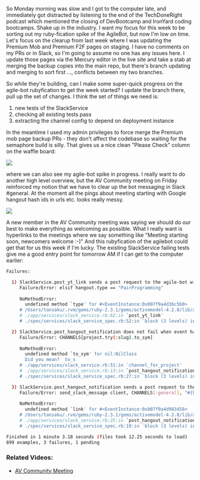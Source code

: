 So Monday morning was slow and I got to the computer late, and immediately got distracted by listening to the end of the TechDoneRight podcast which mentioned the closing of DevBootcamp and IronYard coding bootcamps.  Shake up in the industry.  I want my focus for this week to be sorting out my ruby-fication spike of the AgileBot, but now I'm low on time.  Let's focus on the clearup from last week where I was updating the Premium Mob and Premium F2F pages on staging.  I have no comments on my PRs or in Slack, so I'm going to assume no one has any issues here.  I update those pages via the Mercury editor in the live site and take a stab at merging the backup copies into the main repo, but there's branch updating and merging to sort first ..., conflicts between my two branches.

So while they're building, can I make some super-quick progress on the agile-bot rubyfication to get the week started?  I update the branch there, pull up the set of changes.  I think the set of things we need is:

1) new tests of the SlackService
2) checking all existing tests pass
3) extracting the channel config to depend on deployment instance

In the meantime I used my admin privileges to force merge the Premium mob page backup PRs - they don't affect the codebase so waiting for the semaphore build is silly.  That gives us a nice clean "Please Check" column on the waffle board:

![](https://dl.dropbox.com/s/zpg8yqzayk08t8z/Screenshot%202017-10-02%2010.36.22.png?dl=1)

where we can also see my agile-bot spike in progress.  I really want to do another high level overview, but the AV Community meeting on Friday reinforced my notion that we have to clear up the bot messaging in Slack #general.  At the moment all the pings about meeting starting with Google hangout hash ids in urls etc. looks really messy. 

![](https://dl.dropbox.com/s/5tbperpnc3nqsvu/Screenshot%202017-10-02%2010.42.54.png?dl=1)

A new member in the AV Community meeting was saying we should do our best to make everything as welcoming as possible.  What I really want is hyperlinks to the meetings where we say something like "Meeting starting soon, newcomers welcome :-)"  And this rubyfication of the agilebot could get that for us this week if I'm lucky.  The existing SlackService failing tests give me a good entry point for tomorrow AM if I can get to the computer earlier:

```sh
Failures:

  1) SlackService.post_yt_link sends a post request to the agile-bot with the proper data
     Failure/Error: elsif hangout.type == "PairProgramming"
     
     NoMethodError:
       undefined method `type' for #<EventInstance:0x007f9a4d36c5b0>
     # /Users/tansaku/.rvm/gems/ruby-2.3.1/gems/activemodel-4.2.8/lib/active_model/attribute_methods.rb:433:in `method_missing'
     # ./app/services/slack_service.rb:62:in `post_yt_link'
     # ./spec/services/slack_service_spec.rb:52:in `block (3 levels) in <top (required)>'

  2) SlackService.post_hangout_notification does not fail when event has no associated project
     Failure/Error: CHANNELS[project.try(:slug).to_sym]
     
     NoMethodError:
       undefined method `to_sym' for nil:NilClass
       Did you mean?  to_s
     # ./app/services/slack_service.rb:51:in `channel_for_project'
     # ./app/services/slack_service.rb:13:in `post_hangout_notification'
     # ./spec/services/slack_service_spec.rb:27:in `block (3 levels) in <top (required)>'

  3) SlackService.post_hangout_notification sends a post request to the agile-bot with the proper data
     Failure/Error: send_slack_message client, CHANNELS[:general], "#{hangout.title}: #{hangout.link}", hangout.user
     
     NoMethodError:
       undefined method `link' for #<EventInstance:0x007f9a4d983458>
     # /Users/tansaku/.rvm/gems/ruby-2.3.1/gems/activemodel-4.2.8/lib/active_model/attribute_methods.rb:433:in `method_missing'
     # ./app/services/slack_service.rb:25:in `post_hangout_notification'
     # ./spec/services/slack_service_spec.rb:19:in `block (3 levels) in <top (required)>'

Finished in 1 minute 3.18 seconds (files took 12.25 seconds to load)
899 examples, 3 failures, 1 pending
```

### Related Videos:

* [AV Community Meeting](https://youtu.be/ufWc1Gg3hQ4)






